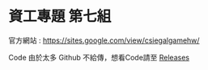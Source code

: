 # 資工專題 第七組
官方網站 : https://sites.google.com/view/csiegalgamehw/

Code 由於太多 Github 不給傳，想看Code請至 [Releases](https://github.com/JustinIanHero/csiegalgamehw/releases)

